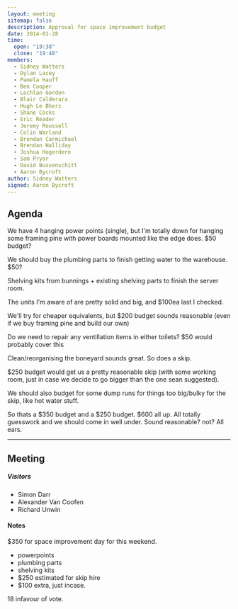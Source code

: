 ```yaml
---
layout: meeting
sitemap: false
description: Approval for space improvement budget
date: 2014-01-28
time:
  open: "19:38"
  close: "19:48"
members:
  - Sidney Watters
  - Dylan Lacey
  - Pamela Hauff
  - Ben Cooper
  - Lochlan Gordon
  - Blair Calderara
  - Hugh Le Bherz
  - Shane Cocks
  - Eric Reader
  - Jeremy Roussell
  - Colin Warland
  - Brendan Carmichael
  - Brendan Halliday
  - Joshua Hogerdern
  - Sam Pryor
  - David Bussenschitt
  - Aaron Bycroft
author: Sidney Watters
signed: Aaron Bycroft
---
```


## Agenda

We have 4 hanging power points (single), but I'm totally down for hanging some framing pine with power boards mounted like the edge does. $50 budget?

We should buy the plumbing parts to finish getting water to the warehouse. $50?

Shelving kits from bunnings + existing shelving parts to finish the server room.

The units I'm aware of are pretty solid and big, and $100ea last I checked.

We'll try for cheaper equivalents, but $200 budget sounds reasonable (even if we buy framing pine and build our own)

Do we need to repair any ventillation items in either toilets? $50 would probably cover this

Clean/reorganising the boneyard sounds great. So does a skip.

$250 budget would get us a pretty reasonable skip (with some working room, just in case we decide to go bigger than the one sean suggested).

We should also budget for some dump runs for things too big/bulky for the skip, like hot water stuff.

So thats a $350 budget and a $250 budget. $600 all up. All totally guesswork and we should come in well under. Sound reasonable? not? All ears.

---

## Meeting


##### Visitors

* Simon Darr
* Alexander Van Coofen
* Richard Unwin

#### Notes

$350 for space improvement day for this weekend.

* powerpoints
* plumbing parts
* shelving kits
* $250 estimated for skip hire
* $100 extra, just incase.

18 infavour of vote.
